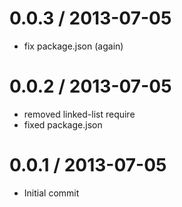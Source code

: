 
0.0.3 / 2013-07-05
==================

* fix package.json (again)

0.0.2 / 2013-07-05
==================

  * removed linked-list require
  * fixed package.json


0.0.1 / 2013-07-05
==================

  * Initial commit
